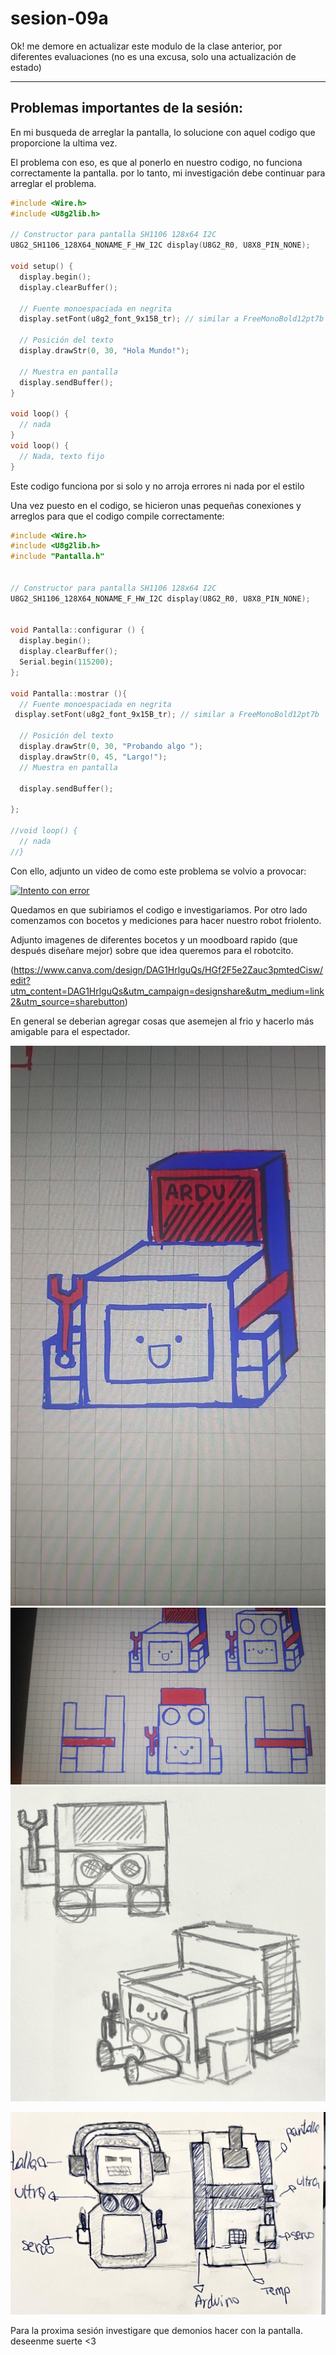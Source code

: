 # sesion-09a

Ok! me demore en actualizar este modulo de la clase anterior, por diferentes evaluaciones (no es una excusa, solo una actualización de estado)

---

## Problemas importantes de la sesión:

En mi busqueda de arreglar la pantalla, lo solucione con aquel codigo que proporcione la ultima vez.

El problema con eso, es que al ponerlo en nuestro codigo, no funciona correctamente la pantalla. por lo tanto, mi investigación debe continuar para arreglar el problema.

```cpp
#include <Wire.h>
#include <U8g2lib.h>

// Constructor para pantalla SH1106 128x64 I2C
U8G2_SH1106_128X64_NONAME_F_HW_I2C display(U8G2_R0, U8X8_PIN_NONE);

void setup() {
  display.begin();
  display.clearBuffer();

  // Fuente monoespaciada en negrita
  display.setFont(u8g2_font_9x15B_tr); // similar a FreeMonoBold12pt7b

  // Posición del texto
  display.drawStr(0, 30, "Hola Mundo!");

  // Muestra en pantalla
  display.sendBuffer();
}

void loop() {
  // nada
}
void loop() {
  // Nada, texto fijo
}
```

Este codigo funciona por si solo y no arroja errores ni nada por el estilo

Una vez puesto en el codigo, se hicieron unas pequeñas conexiones y arreglos para que el codigo compile correctamente:

```cpp
#include <Wire.h>
#include <U8g2lib.h>
#include "Pantalla.h"


// Constructor para pantalla SH1106 128x64 I2C
U8G2_SH1106_128X64_NONAME_F_HW_I2C display(U8G2_R0, U8X8_PIN_NONE);


void Pantalla::configurar () {
  display.begin();
  display.clearBuffer();
  Serial.begin(115200);
};

void Pantalla::mostrar (){ 
  // Fuente monoespaciada en negrita
 display.setFont(u8g2_font_9x15B_tr); // similar a FreeMonoBold12pt7b

  // Posición del texto
  display.drawStr(0, 30, "Probando algo ");
  display.drawStr(0, 45, "Largo!");
  // Muestra en pantalla

  display.sendBuffer();
  
};

//void loop() {
  // nada
//}
```

Con ello, adjunto un video de como este problema se volvio a provocar:

[![Intento con error](https://img.youtube.com/vi/2J_LUC1deQA/hqdefault.jpg)](https://youtube.com/shorts/2J_LUC1deQA)

Quedamos en que subiriamos el codigo e investigariamos. Por otro lado comenzamos con bocetos y mediciones para hacer nuestro robot friolento.

Adjunto imagenes de diferentes bocetos y un moodboard rapido (que después diseñare mejor) sobre que idea queremos para el robotcito.

(https://www.canva.com/design/DAG1HrlguQs/HGf2F5e2Zauc3pmtedCisw/edit?utm_content=DAG1HrlguQs&utm_campaign=designshare&utm_medium=link2&utm_source=sharebutton)

En general se deberian agregar cosas que asemejen al frio y hacerlo más amigable para el espectador.

![Primera versión Carla](https://raw.githubusercontent.com/Coff4/dis8645-2025-02-procesos/refs/heads/main/23-Coff4/sesion-09a/imagenes/version1.jpeg)
![Segunda versión Carla](https://raw.githubusercontent.com/Coff4/dis8645-2025-02-procesos/refs/heads/main/23-Coff4/sesion-09a/imagenes/version2.jpeg)
![Tercera versión Carla](https://raw.githubusercontent.com/Coff4/dis8645-2025-02-procesos/refs/heads/main/23-Coff4/sesion-09a/imagenes/version3.jpeg)

![Boceto de Aileen](https://raw.githubusercontent.com/Coff4/dis8645-2025-02-procesos/refs/heads/main/23-Coff4/sesion-09a/imagenes/version4.jpeg)

Para la proxima sesión investigare que demonios hacer con la pantalla. deseenme suerte <3
